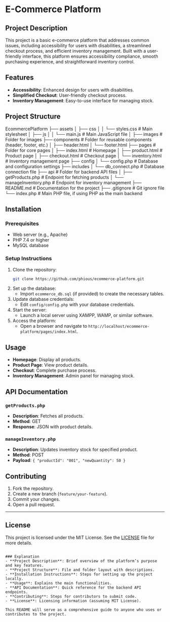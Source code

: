 
# E-Commerce Platform

## Project Description
This project is a basic e-commerce platform that addresses common issues, including accessibility for users with disabilities, a streamlined checkout process, and efficient inventory management. Built with a user-friendly interface, this platform ensures accessibility compliance, smooth purchasing experience, and straightforward inventory control.

## Features
- **Accessibility**: Enhanced design for users with disabilities.
- **Simplified Checkout**: User-friendly checkout process.
- **Inventory Management**: Easy-to-use interface for managing stock.

## Project Structure


EcommercePlatform
├── assets
│   ├── css
│   │   └── styles.css       # Main stylesheet
│   ├── js
│   │   └── main.js          # Main JavaScript file
│   ├── images               # Folder for images
├── components               # Folder for reusable components (header, footer, etc.)
│   ├── header.html
│   └── footer.html
├── pages                    # Folder for core pages
│   ├── index.html           # Homepage
│   ├── product.html         # Product page
│   ├── checkout.html        # Checkout page
│   └── inventory.html       # Inventory management page
├── config
│   └── config.php           # Database and configuration settings
├── includes
│   └── db_connect.php       # Database connection file
├── api                      # Folder for backend API files
│   ├── getProducts.php      # Endpoint for fetching products
│   └── manageInventory.php  # Endpoint for inventory management
├── README.md                # Documentation for the project
├── .gitignore               # Git ignore file
└── index.php                # Main PHP file, if using PHP as the main backend


## Installation

### Prerequisites
- Web server (e.g., Apache)
- PHP 7.4 or higher
- MySQL database

### Setup Instructions
1. Clone the repository:
   ```bash
   git clone https://github.com/phious/ecommerce-platform.git
   ```
2. Set up the database:
   - Import `ecommerce_db.sql` (if provided) to create the necessary tables.
3. Update database credentials:
   - Edit `config/config.php` with your database credentials.
4. Start the server:
   - Launch a local server using XAMPP, WAMP, or similar software.
5. Access the platform:
   - Open a browser and navigate to `http://localhost/ecommerce-platform/pages/index.html`.

## Usage
- **Homepage**: Display all products.
- **Product Page**: View product details.
- **Checkout**: Complete purchase process.
- **Inventory Management**: Admin panel for managing stock.

## API Documentation

### `getProducts.php`
- **Description**: Fetches all products.
- **Method**: GET
- **Response**: JSON with product details.

### `manageInventory.php`
- **Description**: Updates inventory stock for specified product.
- **Method**: POST
- **Payload**: `{ "productId": "001", "newQuantity": 50 }`

## Contributing
1. Fork the repository.
2. Create a new branch (`feature/your-feature`).
3. Commit your changes.
4. Open a pull request.

---

## License
This project is licensed under the MIT License. See the [LICENSE](LICENSE) file for more details.
```

### Explanation
- **Project Description**: Brief overview of the platform’s purpose and key features.
- **Project Structure**: File and folder layout with descriptions.
- **Installation Instructions**: Steps for setting up the project locally.
- **Usage**: Explains the main functionalities.
- **API Documentation**: Quick reference for the backend API endpoints.
- **Contributing**: Steps for contributors to submit code.
- **License**: Licensing information (assuming MIT License).

This README will serve as a comprehensive guide to anyone who uses or contributes to the project.
